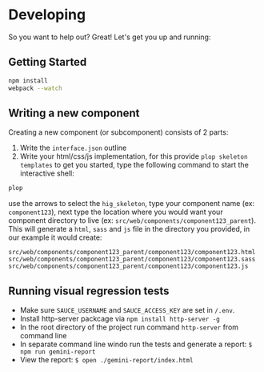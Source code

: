 # Developing

So you want to help out? Great! Let's get you up and running:

## Getting Started

```bash
npm install
webpack --watch
```

## Writing a new component
Creating a new component (or subcomponent) consists of 2 parts:
1. Write the `interface.json` outline
2. Write your html/css/js implementation, for this provide `plop skeleton templates` to get you started, type the following command to start the interactive shell:

```bash
plop
```
use the arrows to select the `hig_skeleton`, type your component name (ex: `component123`), next type the location where you would want your component directory to live (ex: `src/web/components/component123_parent`). This will generate a `html`, `sass` and `js` file in the directory you provided, in our example it would create: 
```
src/web/components/component123_parent/component123/component123.html
src/web/components/component123_parent/component123/component123.sass
src/web/components/component123_parent/component123/component123.js
```

## Running visual regression tests

- Make sure `SAUCE_USERNAME` and `SAUCE_ACCESS_KEY` are set in `/.env`.
- Install http-server packcage via `npm install http-server -g`
- In the root directory of the project run command `http-server` from command line
- In separate command line windo run the tests and generate a report: `$ npm run gemini-report`
- View the report: `$ open ./gemini-report/index.html`
